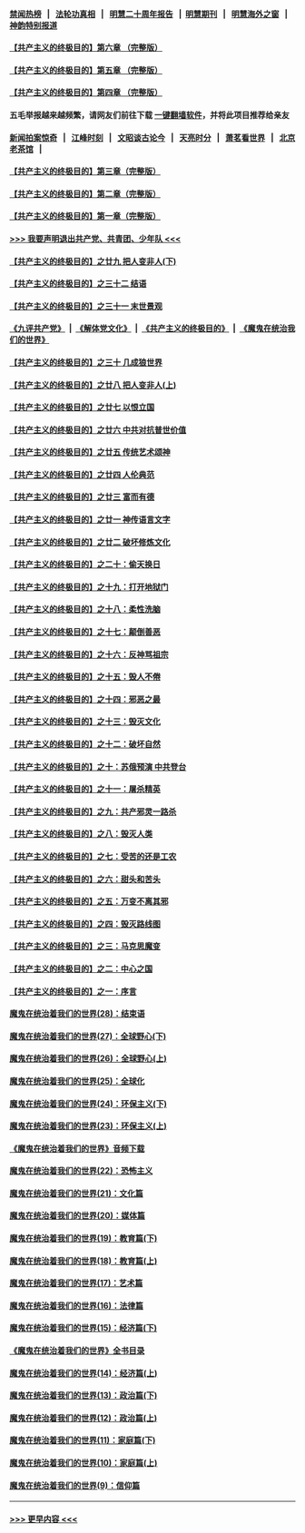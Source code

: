 #### [禁闻热榜](热点新闻.md?=0)  &nbsp;&nbsp;|&nbsp;&nbsp; [法轮功真相](https://github.com/gfw-breaker/truth/blob/master/README.md?=0) &nbsp;&nbsp;|&nbsp;&nbsp; [明慧二十周年报告](https://github.com/gfw-breaker/mh-reports/blob/master/README.md?=0) &nbsp;&nbsp;|&nbsp;&nbsp;[明慧期刊](https://github.com/gfw-breaker/mh-qikan) &nbsp;&nbsp;|&nbsp;&nbsp; [明慧海外之窗](https://github.com/gfw-breaker/mh-news/blob/master/README.md?=0) &nbsp;&nbsp;|&nbsp;&nbsp; [神韵特别报道](https://github.com/gfw-breaker/mh-news/blob/master/shenyun.md?=0)
#### [【共产主义的终极目的】第六章 （完整版）](../pages/nsc422/n11428913.md?t=03041631) 
#### [【共产主义的终极目的】第五章 （完整版）](../pages/nsc422/n11428912.md?t=03041631) 
#### [【共产主义的终极目的】第四章 （完整版）](../pages/nsc422/n11428907.md?t=03041631) 
#### 五毛举报越来越频繁，请网友们前往下载 [一键翻墙软件](https://github.com/gfw-breaker/ssr-accounts)，并将此项目推荐给亲友
#### [新闻拍案惊奇](https://github.com/gfw-breaker/banned-news/blob/master/pages/link4.md) &nbsp;&nbsp;|&nbsp;&nbsp; [江峰时刻](https://github.com/gfw-breaker/banned-news/blob/master/pages/link4.md) &nbsp;&nbsp;|&nbsp;&nbsp; [文昭谈古论今](https://github.com/gfw-breaker/banned-news/blob/master/pages/link4.md) &nbsp;&nbsp;|&nbsp;&nbsp; [天亮时分](https://github.com/gfw-breaker/banned-news/blob/master/pages/link4.md) &nbsp;&nbsp;|&nbsp;&nbsp; [萧茗看世界](https://github.com/gfw-breaker/banned-news/blob/master/pages/link4.md) &nbsp;&nbsp;|&nbsp;&nbsp; [北京老茶馆](https://github.com/gfw-breaker/banned-news/blob/master/pages/link4.md) &nbsp;&nbsp;|&nbsp;&nbsp; 
#### [【共产主义的终极目的】第三章（完整版）](../pages/nsc422/n11428848.md?t=03041631) 
#### [【共产主义的终极目的】第二章（完整版）](../pages/nsc422/n11428831.md?t=03041631) 
#### [【共产主义的终极目的】第一章（完整版）](../pages/nsc422/n11417651.md?t=03041631) 
#### [>>> 我要声明退出共产党、共青团、少年队 <<<](https://github.com/begood0513/goodnews/blob/master/quit/letter.md) 
#### [【共产主义的终极目的】之廿九 把人变非人(下)](../pages/nsc422/n11344140.md?t=03041631) 
#### [【共产主义的终极目的】之三十二 结语](../pages/nsc422/n11360535.md?t=03041631) 
#### [【共产主义的终极目的】之三十一 末世景观](../pages/nsc422/n11351129.md?t=03041631) 
#### [《九评共产党》](https://github.com/begood0513/9ping.md/blob/master/README.md) &nbsp;|&nbsp; [《解体党文化》](../../../../jtdwh.md/blob/master/README.md)  &nbsp;|&nbsp; [《共产主义的终极目的》](../../../../gczydzjmd.md/blob/master/README.md) &nbsp;|&nbsp; [《魔鬼在统治我们的世界》](../../../../mgztzwmdsj.md/blob/master/README.md) 
#### [【共产主义的终极目的】之三十 几成狼世界](../pages/nsc422/n11348280.md?t=03041631) 
#### [【共产主义的终极目的】之廿八 把人变非人(上)](../pages/nsc422/n11340492.md?t=03041631) 
#### [【共产主义的终极目的】之廿七 以恨立国](../pages/nsc422/n11336944.md?t=03041631) 
#### [【共产主义的终极目的】之廿六 中共对抗普世价值](../pages/nsc422/n11324785.md?t=03041631) 
#### [【共产主义的终极目的】之廿五 传统艺术颂神](../pages/nsc422/n11296396.md?t=03041631) 
#### [【共产主义的终极目的】之廿四 人伦典范](../pages/nsc422/n11296397.md?t=03041631) 
#### [【共产主义的终极目的】之廿三 富而有德](../pages/nsc422/n11283598.md?t=03041631) 
#### [【共产主义的终极目的】之廿一 神传语言文字](../pages/nsc422/n11263265.md?t=03041631) 
#### [【共产主义的终极目的】之廿二 破坏修炼文化](../pages/nsc422/n11245728.md?t=03041631) 
#### [【共产主义的终极目的】之二十：偷天换日](../pages/nsc422/n11238846.md?t=03041631) 
#### [【共产主义的终极目的】之十九：打开地狱门](../pages/nsc422/n11206376.md?t=03041631) 
#### [【共产主义的终极目的】之十八：柔性洗脑](../pages/nsc422/n11199994.md?t=03041631) 
#### [【共产主义的终极目的】之十七：颠倒善恶](../pages/nsc422/n11179782.md?t=03041631) 
#### [【共产主义的终极目的】之十六：反神骂祖宗](../pages/nsc422/n11166798.md?t=03041631) 
#### [【共产主义的终极目的】之十五：毁人不倦](../pages/nsc422/n11166792.md?t=03041631) 
#### [【共产主义的终极目的】之十四：邪恶之最](../pages/nsc422/n11150249.md?t=03041631) 
#### [【共产主义的终极目的】之十三：毁灭文化](../pages/nsc422/n11135227.md?t=03041631) 
#### [【共产主义的终极目的】之十二：破坏自然](../pages/nsc422/n11135214.md?t=03041631) 
#### [【共产主义的终极目的】之十：苏俄预演 中共登台](../pages/nsc422/n11118424.md?t=03041631) 
#### [【共产主义的终极目的】之十一：屠杀精英](../pages/nsc422/n11118442.md?t=03041631) 
#### [【共产主义的终极目的】之九：共产邪灵一路杀](../pages/nsc422/n11114139.md?t=03041631) 
#### [【共产主义的终极目的】之八：毁灭人类](../pages/nsc422/n11108503.md?t=03041631) 
#### [【共产主义的终极目的】之七：受苦的还是工农](../pages/nsc422/n11101809.md?t=03041631) 
#### [【共产主义的终极目的】之六：甜头和苦头](../pages/nsc422/n11096971.md?t=03041631) 
#### [【共产主义的终极目的】之五：万变不离其邪](../pages/nsc422/n11091285.md?t=03041631) 
#### [【共产主义的终极目的】之四：毁灭路线图](../pages/nsc422/n11086284.md?t=03041631) 
#### [【共产主义的终极目的】之三：马克思魔变](../pages/nsc422/n11061941.md?t=03041631) 
#### [【共产主义的终极目的】之二：中心之国](../pages/nsc422/n11047728.md?t=03041631) 
#### [【共产主义的终极目的】之一：序言](../pages/nsc422/n11086077.md?t=03041631) 
#### [魔鬼在统治着我们的世界(28)：结束语](../pages/nsc422/n10936246.md?t=03041631) 
#### [魔鬼在统治着我们的世界(27)：全球野心(下)](../pages/nsc422/n10928319.md?t=03041631) 
#### [魔鬼在统治着我们的世界(26)：全球野心(上)](../pages/nsc422/n10900318.md?t=03041631) 
#### [魔鬼在统治着我们的世界(25)：全球化](../pages/nsc422/n10788205.md?t=03041631) 
#### [魔鬼在统治着我们的世界(24)：环保主义(下)](../pages/nsc422/n10695307.md?t=03041631) 
#### [魔鬼在统治着我们的世界(23)：环保主义(上)](../pages/nsc422/n10688613.md?t=03041631) 
#### [《魔鬼在统治着我们的世界》音频下载](../pages/nsc422/n10635553.md?t=03041631) 
#### [魔鬼在统治着我们的世界(22)：恐怖主义](../pages/nsc422/n10614727.md?t=03041631) 
#### [魔鬼在统治着我们的世界(21)：文化篇](../pages/nsc422/n10597706.md?t=03041631) 
#### [魔鬼在统治着我们的世界(20)：媒体篇](../pages/nsc422/n10586579.md?t=03041631) 
#### [魔鬼在统治着我们的世界(19)：教育篇(下)](../pages/nsc422/n10564808.md?t=03041631) 
#### [魔鬼在统治着我们的世界(18)：教育篇(上)](../pages/nsc422/n10526970.md?t=03041631) 
#### [魔鬼在统治着我们的世界(17)：艺术篇](../pages/nsc422/n10499093.md?t=03041631) 
#### [魔鬼在统治着我们的世界(16)：法律篇](../pages/nsc422/n10485969.md?t=03041631) 
#### [魔鬼在统治着我们的世界(15)：经济篇(下)](../pages/nsc422/n10469975.md?t=03041631) 
#### [《魔鬼在统治着我们的世界》全书目录](../pages/nsc422/n10464261.md?t=03041631) 
#### [魔鬼在统治着我们的世界(14)：经济篇(上)](../pages/nsc422/n10457370.md?t=03041631) 
#### [魔鬼在统治着我们的世界(13)：政治篇(下)](../pages/nsc422/n10448270.md?t=03041631) 
#### [魔鬼在统治着我们的世界(12)：政治篇(上)](../pages/nsc422/n10444576.md?t=03041631) 
#### [魔鬼在统治着我们的世界(11)：家庭篇(下)](../pages/nsc422/n10440961.md?t=03041631) 
#### [魔鬼在统治着我们的世界(10)：家庭篇(上)](../pages/nsc422/n10435448.md?t=03041631) 
#### [魔鬼在统治着我们的世界(9)：信仰篇](../pages/nsc422/n10432159.md?t=03041631) 

----
#### [ >>> 更早内容 <<< ](../indexes/nsc422-earlier.md)

